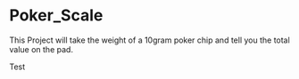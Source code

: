 # Poker_Scale
This Project will take the weight of a 10gram poker chip and tell you the total value on the pad.


Test